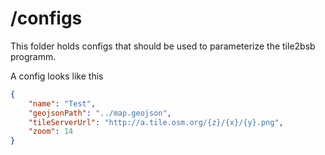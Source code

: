 # /configs

This folder holds configs that should be used to parameterize the tile2bsb programm.

A config looks like this

```json
{
	"name": "Test",
	"geojsonPath": "../map.geojson",
	"tileServerUrl": "http://a.tile.osm.org/{z}/{x}/{y}.png",
	"zoom": 14
}
```